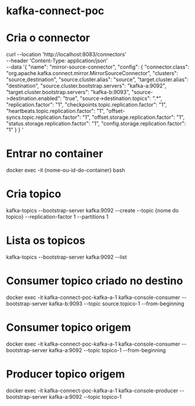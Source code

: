 # kafka-connect-poc

# Cria o connector

curl --location 'http://localhost:8083/connectors' \
--header 'Content-Type: application/json' \
--data '{
  "name": "mirror-source-connector",
  "config": {
    "connector.class": "org.apache.kafka.connect.mirror.MirrorSourceConnector",
    "clusters": "source,destination",
    "source.cluster.alias": "source",
    "target.cluster.alias": "destination",
    "source.cluster.bootstrap.servers": "kafka-a:9092",
    "target.cluster.bootstrap.servers": "kafka-b:9093",
    "source->destination.enabled": "true",
    "source->destination.topics": ".*",
    "replication.factor": "1",
    "checkpoints.topic.replication.factor": "1",
    "heartbeats.topic.replication.factor": "1",
    "offset-syncs.topic.replication.factor": "1",
    "offset.storage.replication.factor": "1",
    "status.storage.replication.factor": "1",
    "config.storage.replication.factor": "1"
  }
}
'

# Entrar no container
docker exec -it {nome-ou-id-do-container} bash

# Cria topico
kafka-topics --bootstrap-server kafka:9092 --create --topic {nome do topico} --replication-factor 1 --partitions 1

# Lista os topicos
kafka-topics --bootstrap-server kafka:9092 --list

# Consumer topico criado no destino
docker exec -it kafka-connect-poc-kafka-a-1 kafka-console-consumer --bootstrap-server kafka-b:9093 --topic source.topico-1 --from-beginning

# Consumer topico origem
docker exec -it kafka-connect-poc-kafka-a-1 kafka-console-consumer --bootstrap-server kafka-a:9092 --topic topico-1 --from-beginning

# Producer topico origem
docker exec -it kafka-connect-poc-kafka-a-1 kafka-console-producer --bootstrap-server kafka-a:9092 --topic topico-1

